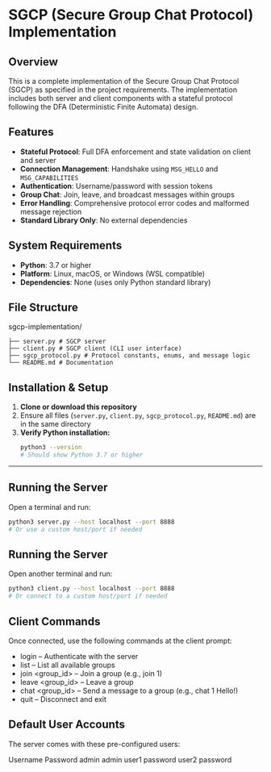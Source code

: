 # SGCP (Secure Group Chat Protocol) Implementation

## Overview
This is a complete implementation of the Secure Group Chat Protocol (SGCP) as specified in the project requirements. The implementation includes both server and client components with a stateful protocol following the DFA (Deterministic Finite Automata) design.

## Features

- **Stateful Protocol**: Full DFA enforcement and state validation on client and server
- **Connection Management**: Handshake using `MSG_HELLO` and `MSG_CAPABILITIES`
- **Authentication**: Username/password with session tokens
- **Group Chat**: Join, leave, and broadcast messages within groups
- **Error Handling**: Comprehensive protocol error codes and malformed message rejection
- **Standard Library Only**: No external dependencies

## System Requirements

- **Python**: 3.7 or higher
- **Platform**: Linux, macOS, or Windows (WSL compatible)
- **Dependencies**: None (uses only Python standard library)

 ## File Structure 
sgcp-implementation/
 ```
├── server.py # SGCP server
├── client.py # SGCP client (CLI user interface)
├── sgcp_protocol.py # Protocol constants, enums, and message logic
└── README.md # Documentation

```
## Installation & Setup

1. **Clone or download this repository**
2. Ensure all files (`server.py`, `client.py`, `sgcp_protocol.py`, `README.md`) are in the same directory
3. **Verify Python installation:**
    ```sh
    python3 --version
    # Should show Python 3.7 or higher
    ```

---

## Running the Server

Open a terminal and run:
```sh
python3 server.py --host localhost --port 8888
# Or use a custom host/port if needed
```

## Running the Server
Open another terminal and run:
```sh
python3 client.py --host localhost --port 8888
# Or connect to a custom host/port if needed
```

## Client Commands
Once connected, use the following commands at the client prompt:

- login <username> <password> – Authenticate with the server
- list – List all available groups
- join <group_id> – Join a group (e.g., join 1)
- leave <group_id> – Leave a group
- chat <group_id> <message> – Send a message to a group (e.g., chat 1 Hello!)
- quit – Disconnect and exit

## Default User Accounts
The server comes with these pre-configured users:

Username	Password
admin	admin
user1	password
user2	password

